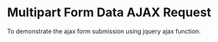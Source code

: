 # Multipart Form Data AJAX Request
To demonstrate the ajax form submission using jquery ajax function.
